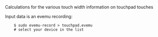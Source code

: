 Calculations for the various touch width information on touchpad touches

Input data is an evemu recording:

        $ sudo evemu-record > touchpad.evemu
        # select your device in the list

